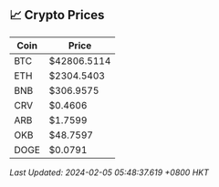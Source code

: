 ## 📈 Crypto Prices

| Coin | Price |
| ---- | ----- |
| BTC | $42806.5114 |
| ETH | $2304.5403 |
| BNB | $306.9575 |
| CRV | $0.4606 |
| ARB | $1.7599 |
| OKB | $48.7597 |
| DOGE | $0.0791 |

_Last Updated: 2024-02-05 05:48:37.619 +0800 HKT_